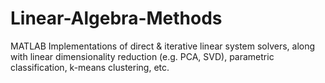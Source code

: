 # Linear-Algebra-Methods
MATLAB Implementations of direct &amp; iterative linear system solvers, along with linear dimensionality reduction (e.g. PCA, SVD), parametric classification, k-means clustering, etc.
